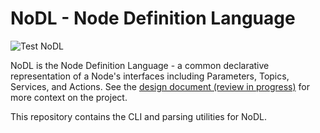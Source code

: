 # NoDL - Node Definition Language

![Test NoDL](https://github.com/ubuntu-robotics/nodl/workflows/test%20nodl/badge.svg?event=push)

NoDL is the Node Definition Language - a common declarative representation of a Node's interfaces including Parameters, Topics, Services, and Actions. See the [design document (review in progress)](https://github.com/ubuntu-robotics/design/blob/node_idl/articles/ros2_nodl.md) for more context on the project.

This repository contains the CLI and parsing utilities for NoDL.
